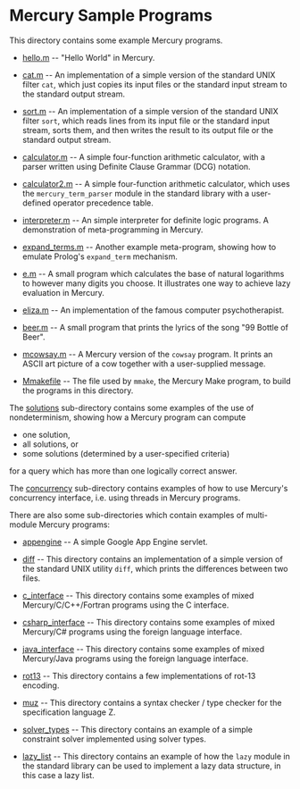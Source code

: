 Mercury Sample Programs
=======================

This directory contains some example Mercury programs.

* [hello.m](hello.m) -- "Hello World" in Mercury.

* [cat.m](cat.m) -- An implementation of a simple version of the standard UNIX
  filter `cat`, which just copies its input files or the standard input stream
  to the standard output stream.

* [sort.m](sort.m) -- An implementation of a simple version of the standard
  UNIX filter `sort`, which reads lines from its input file or the standard
  input stream, sorts them, and then writes the result to its output file or
  the standard output stream.

* [calculator.m](calculator.m) -- A simple four-function arithmetic calculator,
  with a parser written using Definite Clause Grammar (DCG) notation.

* [calculator2.m](calculator2.m) -- A simple four-function arithmetic
  calculator, which uses the `mercury_term_parser` module in the standard
  library with a user-defined operator precedence table.

* [interpreter.m](interpreter.m) -- An simple interpreter for definite logic
  programs. A demonstration of meta-programming in Mercury.

* [expand_terms.m](expand_terms.m) -- Another example meta-program, showing how
  to emulate Prolog's `expand_term` mechanism.

* [e.m](e.m) -- A small program which calculates the base of natural logarithms
  to however many digits you choose. It illustrates one way to achieve lazy
  evaluation in Mercury.

* [eliza.m](eliza.m) -- An implementation of the famous computer
  psychotherapist.

* [beer.m](beer.m) -- A small program that prints the lyrics of the song
  "99 Bottle of Beer".

* [mcowsay.m](mcowsay.m) -- A Mercury version of the `cowsay` program. It prints
  an ASCII art picture of a cow together with a user-supplied message.

* [Mmakefile](Mmakefile) -- The file used by `mmake`, the Mercury Make program,
  to build the programs in this directory.

The [solutions](solutions) sub-directory contains some examples of the use of
nondeterminism, showing how a Mercury program can compute 

- one solution,
- all solutions, or
- some solutions (determined by a user-specified criteria)

for a query which has more than one logically correct answer.

The [concurrency](concurrency) sub-directory contains examples of how to use
Mercury's concurrency interface, i.e. using threads in Mercury programs.

There are also some sub-directories which contain examples of multi-module
Mercury programs:

* [appengine](appengine) -- A simple Google App Engine servlet.

* [diff](diff) -- This directory contains an implementation of a simple version
  of the standard UNIX utility `diff`, which prints the differences between two
  files.

* [c_interface](c_interface) -- This directory contains some examples of mixed
  Mercury/C/C++/Fortran programs using the C interface.

* [csharp_interface](csharp_interface) -- This directory contains some
  examples of mixed Mercury/C# programs using the foreign language interface.

* [java_interface](java_interface) -- This directory contains some examples of
  mixed Mercury/Java programs using the foreign language interface.

* [rot13](rot13) -- This directory contains a few implementations of rot-13
  encoding.

* [muz](muz) -- This directory contains a syntax checker / type checker for the
  specification language Z.

* [solver_types](solver_types) -- This directory contains an example of a
  simple constraint solver implemented using solver types.

* [lazy_list](lazy_list) -- This directory contains an example of how the
  `lazy` module in the standard library can be used to implement a lazy data
  structure, in this case a lazy list.
